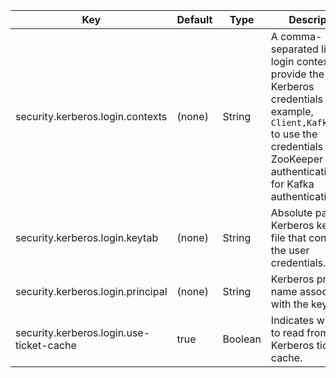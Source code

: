 | Key | Default | Type | Description |
|-----|---------|------|-------------|
| security.kerberos.login.contexts | (none) | String | A comma-separated list of login contexts to provide the Kerberos credentials to (for example, `Client,KafkaClient` to use the credentials for ZooKeeper authentication and for Kafka authentication) |
| security.kerberos.login.keytab | (none) | String | Absolute path to a Kerberos keytab file that contains the user credentials. |
| security.kerberos.login.principal | (none) | String | Kerberos principal name associated with the keytab. |
| security.kerberos.login.use-ticket-cache | true | Boolean | Indicates whether to read from your Kerberos ticket cache. |
